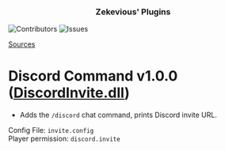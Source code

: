 <h3 align="center">Zekevious' Plugins</h3>

![Contributors](https://img.shields.io/github/contributors/Zekevious/TShock-Plugins?color=dark-green)
![Issues](https://img.shields.io/github/issues/Zekevious/TShock-Plugins)

  [Sources](https://github.com/Zekevious/TShock-Sources)
# Discord Command v1.0.0 ([DiscordInvite.dll](https://github.com/Zekevious/TShock-Plugins/raw/main/DiscordInvite.dll))
- Adds the ``/discord`` chat command, prints Discord invite URL.

Config File: ``invite.config``<br>
Player permission: ``discord.invite``
